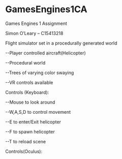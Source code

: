 # GamesEngines1CA

Games Engines 1 Assignment

Simon O’Leary – C15413218


Flight simulator set in a procedurally generated world

--Player controlled aircraft(Helicopter)

--Procedural world

--Trees of varying color swaying

--VR controls available

Controls (Keyboard):

--Mouse to look around

--W,A,S,D to control movement

--E to enter/Exit helicopter

--F to spawn helicopter

--T to reload scene

Controls(Oculus):

